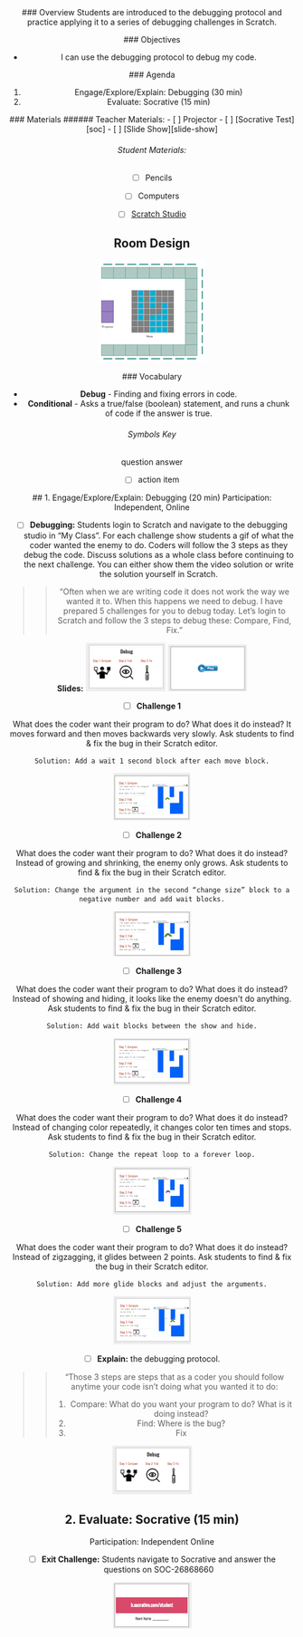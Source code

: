 <header class='header' title='Debugging Loops' subtitle='Lesson 22'/>

<notable>
<iconp src='/icons/activity.png'>### Overview</iconp>
Students are introduced to the debugging protocol and practice applying it to a series of debugging challenges in Scratch.

<iconp src='/icons/objectives.png'>### Objectives</iconp>
- I can use the debugging protocol to debug my code.

<iconp src='/icons/agenda.png'>### Agenda</iconp>
1. Engage/Explore/Explain: Debugging (30 min)
1. Evaluate: Socrative (15 min)



<note>
<iconp src='/icons/materials.png'>### Materials</iconp>
###### Teacher Materials:
- [ ] Projector
- [ ] [Socrative Test][soc]
- [ ] [Slide Show][slide-show]

###### Student Materials:
- [ ] Pencils
- [ ] Computers
- [ ] [Scratch Studio][scratch]


</note>

## Room Design
![room](/images/layout-maze.png)

<note>
<iconp src='/icons/vocab.png'>### Vocabulary</iconp>

- **Debug** - Finding and fixing errors in code.
- **Conditional** - Asks a true/false (boolean) statement, and runs a chunk of code if the answer is true.

###### Symbols Key

<iconp ml='1.65em' type='question'>question</iconp>
<iconp ml='1.65em' type='answer'>answer</iconp>
- [ ] action item
</note>

<pagebreak/>
## 1. Engage/Explore/Explain: Debugging (20 min)
Participation: Independent, Online

- [ ] **Debugging:** Students login to Scratch and navigate to the debugging studio in “My Class”. For each challenge show students a gif of what the coder wanted the enemy to do. Coders will follow the 3 steps as they debug the code. Discuss solutions as a whole class before continuing to the next challenge. You can either show them the video solution or write the solution yourself in Scratch.

> > “Often when we are writing code it does not work the way we wanted it to. When this happens we need to debug. I have prepared 5 challenges for you to debug today. Let’s login to Scratch and follow the 3 steps to debug these: Compare, Find, Fix.”

<note>**Slides:** ![slides-debug](./images/slides-debug.png)
![slides-CodeAlong](./images/slides-CodeAlong.png)</note>

- [ ] **Challenge 1**

<iconp type="question"> What does the coder want their program to do? What does it do instead?</iconp>
<iconp type="answer"> It moves forward and then moves backwards very slowly.</iconp>
<iconp type="question"> Ask students to find & fix the bug in their Scratch editor. </iconp>

	Solution: Add a wait 1 second block after each move block.

<note>![Challenge1](./images/slides-d1.png)</note>
<br/>

- [ ] **Challenge 2**

<iconp type="question"> What does the coder want their program to do? What does it do instead?</iconp>
<iconp type="answer"> Instead of growing and shrinking, the enemy only grows.</iconp>
<iconp type="question"> Ask students to find & fix the bug in their Scratch editor. </iconp>

	Solution: Change the argument in the second “change size” block to a negative number and add wait blocks.

<note>![Challenge2](./images/slides-d2.png)</note>
<br/>

- [ ] **Challenge 3**

<iconp type="question"> What does the coder want their program to do? What does it do instead?</iconp>
<iconp type="answer"> Instead of showing and hiding, it looks like the enemy doesn't do anything.</iconp>
<iconp type="question"> Ask students to find & fix the bug in their Scratch editor. </iconp>

	Solution: Add wait blocks between the show and hide.

<note>![Challenge3](./images/slides-d3.png)</note>
<br/>

- [ ] **Challenge 4**

<iconp type="question"> What does the coder want their program to do? What does it do instead?</iconp>
<iconp type="answer"> Instead of changing color repeatedly, it changes color ten times and stops.</iconp>
<iconp type="question"> Ask students to find & fix the bug in their Scratch editor. </iconp>

	Solution: Change the repeat loop to a forever loop.

<note>![Challenge4](./images/slides-d4.png)</note>
<br/>

- [ ] **Challenge 5**

<iconp type="question"> What does the coder want their program to do? What does it do instead?</iconp>
<iconp type="answer"> Instead of zigzagging, it glides between 2 points.</iconp>
<iconp type="question"> Ask students to find & fix the bug in their Scratch editor. </iconp>

	Solution: Add more glide blocks and adjust the arguments.

<note>![Challenge5](./images/slides-d5.png)</note>

- [ ] **Explain:** the debugging protocol.

> > “Those 3 steps are steps that as a coder you should follow anytime your code isn’t doing what you wanted it to do:
> > 1. Compare: What do you want your program to do? What is it doing instead?
> > 2. Find: Where is the bug?
> > 3. Fix

<note>![slides-debug](./images/slides-debug.png)</note>

## 2. Evaluate: Socrative (15 min)
Participation: Independent Online

- [ ] **Exit Challenge:** Students navigate to Socrative and answer the questions on SOC-26868660

<note>![Socrative](./images/slides-soc.png) </note>

</notable>

[slide-show]: https://docs.google.com/presentation/d/1Eec7LHx-FHCNuWsjHybv7zEyPI2Zl4VURQbbhiTS3SU/edit?usp=sharing
[soc]: https://b.socrative.com/teacher/#import-quiz/26868660
[scratch]: https://scratch.mit.edu/studios/3755751/

